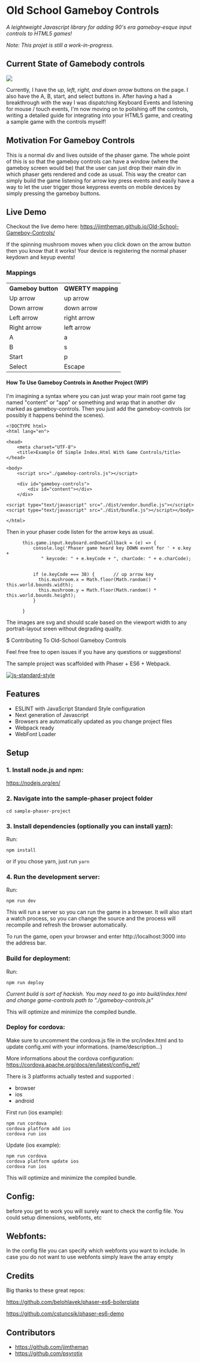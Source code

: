 


# Old School Gameboy Controls 

_A leightweight Javascript library for adding 90's era gameboy-esque input controls to HTML5 games!_


_Note: This projet is still a work-in-progress._


## Current State of Gamebody controls

<img src="./gameboy-controls_3-30-18.png"/>

Currently, I have the _up, left, right, and down arrow_ buttons on the page. I also  have the A, B, start, and select buttons in. After having a had a breakthrough with the way I was dispatching Keyboard Events and listening for mouse / touch events, I'm now moving on to polishing off the controls, writing a detailed guide for integrating into your HTML5 game, and creating a sample game with the controls myself!


## Motivation For Gameboy Controls
This is a normal div and lives outside of the phaser game.
The whole point of this is so that the gameboy controls can have a window (where the gameboy screen would be) that the user
can just drop their main div in which phaser gets rendered and code as usual. This way the creator can simply build
the game listening for arrow key press events and easily have a way to let the user trigger those keypress events on 
mobile devices by simply pressing the gameboy buttons.

## Live Demo
Checkout the live demo here: https://jimtheman.github.io/Old-School-Gameboy-Controls/

If the spinning mushroom moves when you click down on the arrow button then you know that it works! Your device is registering the normal phaser keydown and keyup events!


### Mappings
<table>
    <tr><th>Gameboy button</th><th>QWERTY mapping</th></tr>
    <tr><td>Up arrow</td><td>up arrow</td></tr>
    <tr><td>Down arrow</td><td>down arrow</td></tr>
    <tr><td>Left arrow</td><td>right arrow</td></tr>
    <tr><td>Right arrow</td><td>left arrow</td></tr>
    <tr><td>A</td><td>a</td></tr>
    <tr><td>B</td><td>s</td></tr>
    <tr><td>Start</td><td>p</td></tr>
    <tr><td>Select</td><td>Escape</td></tr>
</table>


#### How To Use Gameboy Controls in Another Project (WIP)
I'm imagining a syntax where you can just wrap your main root game tag named "content" or "app" or something and wrap that in
another div marked as gameboy-controls. Then you just add the gameboy-controls (or possibly it happens behind the scenes).

```
<!DOCTYPE html>
<html lang="en">

<head>
    <meta charset="UTF-8">
    <title>Example Of Simple Index.Html With Game Controls/title>
</head>

<body>
    <script src="./gameboy-controls.js"></script>

    <div id="gameboy-controls">
        <div id="content"></div>
    </div>

<script type="text/javascript" src="./dist/vendor.bundle.js"></script><script type="text/javascript" src="./dist/bundle.js"></script></body>

</html>

```


Then in your phaser code listen for the arrow keys as usual.

```
      this.game.input.keyboard.onDownCallback = (e) => {
          console.log('Phaser game heard key DOWN event for ' + e.key +
             " keycode: " + e.keyCode + ", charCode: " + e.charCode);

          
          if (e.keyCode === 38) {       // up arrow key
            this.mushroom.x = Math.floor(Math.random() * this.world.bounds.width);
            this.mushroom.y = Math.floor(Math.random() * this.world.bounds.height);
          }

      }
```



The images are svg and should scale based on the viewport width to any portrait-layout sreen without degrading quality. 


$ Contributing To Old-School Gameboy Controls

Feel free free to open issues if you have any questions or suggestions!

The sample project was scaffolded with Phaser + ES6 + Webpack.

[![js-standard-style](https://cdn.rawgit.com/feross/standard/master/badge.svg)](https://github.com/feross/standard)


## Features
- ESLINT with JavaScript Standard Style configuration
- Next generation of Javascript
- Browsers are automatically updated as you change project files
- Webpack ready
- WebFont Loader


## Setup

### 1. Install node.js and npm:

https://nodejs.org/en/


### 2. Navigate into the sample-phaser project folder

`cd sample-phaser-project`


### 3. Install dependencies (optionally you can install [yarn](https://yarnpkg.com/)):

Run:

```npm install``` 

or if you chose yarn, just run ```yarn```


### 4. Run the development server:

Run:

```npm run dev```

This will run a server so you can run the game in a browser. It will also start a watch process, so you can change the source and the process will recompile and refresh the browser automatically.

To run the game, open your browser and enter http://localhost:3000 into the address bar.


### Build for deployment:

Run:

```npm run deploy```


_Current build is sort of hackish. You may need to go into build/index.html and change game-controls path to "./gameboy-controls.js"_


This will optimize and minimize the compiled bundle.

### Deploy for cordova:
Make sure to uncomment the cordova.js file in the src/index.html and to update config.xml with your informations. (name/description...)

More informations about the cordova configuration:
https://cordova.apache.org/docs/en/latest/config_ref/

There is 3 platforms actually tested and supported : 
- browser
- ios
- android

First run (ios example):

```
npm run cordova
cordova platform add ios
cordova run ios
```

Update (ios example):

```
npm run cordova
cordova platform update ios
cordova run ios
```

This will optimize and minimize the compiled bundle.

## Config:
before you get to work you will surely want to check the config file. You could setup dimensions, webfonts, etc

## Webfonts:
In the config file you can specify which webfonts you want to include. In case you do not want to use webfonts simply leave the array empty

## Credits
Big thanks to these great repos:

https://github.com/belohlavek/phaser-es6-boilerplate

https://github.com/cstuncsik/phaser-es6-demo

## Contributors

- https://github.com/jimtheman
- https://github.com/psyrotix

